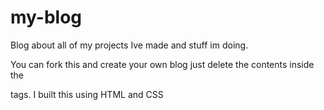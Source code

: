 # my-blog

Blog about all of my projects Ive made and stuff im doing.

You can fork this and create your own blog just delete the contents inside the <article> tags.
I built this using HTML and CSS

